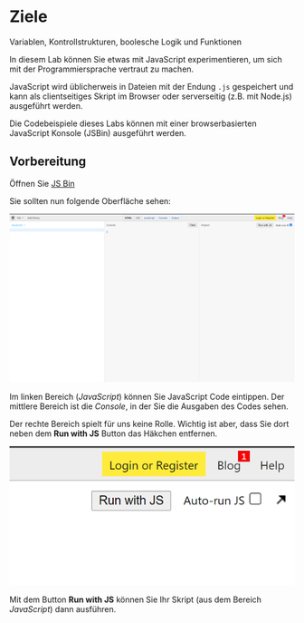 # Ziele

Variablen, Kontrollstrukturen, boolesche Logik und Funktionen

In diesem Lab können Sie etwas mit JavaScript experimentieren, um sich mit der Programmiersprache vertraut zu machen.

JavaScript wird üblicherweis in Dateien mit der Endung `.js` gespeichert und kann als clientseitiges Skript im Browser oder serverseitig (z.B. mit Node.js) ausgeführt werden.

Die Codebeispiele dieses Labs können mit einer browserbasierten JavaScript Konsole (JSBin) ausgeführt werden.

## Vorbereitung

Öffnen Sie [JS Bin](https://jsbin.com/?js,console)

Sie sollten nun folgende Oberfläche sehen:

![img.png](img/js_bin.png)

Im linken Bereich (*JavaScript*) können Sie JavaScript Code eintippen. Der mittlere Bereich ist die *Console*, in der Sie die Ausgaben des Codes sehen.

Der rechte Bereich spielt für uns keine Rolle. Wichtig ist aber, dass Sie dort neben dem **Run with JS** Button das Häkchen entfernen.

![img.png](img/haecken.png)

Mit dem Button **Run with JS** können Sie Ihr Skript (aus dem Bereich *JavaScript*) dann ausführen.
